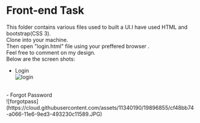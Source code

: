 # Front-end Task
This folder contains various files used to built a UI.I have used HTML and bootstrap(CSS 3).<br>
Clone into your machine.<br>
Then open "login.html" file using your preffered browser .<br>
Feel free to comment on my design.
<br>
Below are the screen shots:<br>
- Login <br>
![login](https://cloud.githubusercontent.com/assets/11340190/19896771/7a85cd84-a066-11e6-8a2e-358be0ed112f.JPG)
<br>
- Forgot Password <br>
![forgotpass](https://cloud.githubusercontent.com/assets/11340190/19896855/cf48bb74-a066-11e6-9ed3-493230c11589.JPG)
